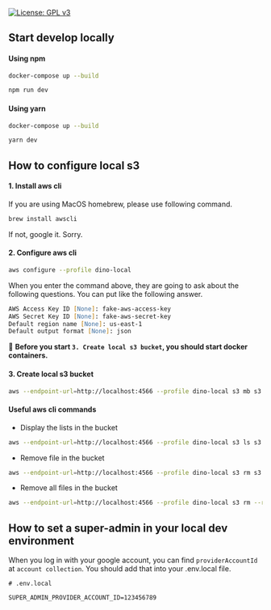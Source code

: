 [![License: GPL v3](https://img.shields.io/badge/License-GPLv3-blue.svg)](https://www.gnu.org/licenses/gpl-3.0)


## Start develop locally

#### Using npm

```zsh
docker-compose up --build

npm run dev
```

#### Using yarn
```zsh
docker-compose up --build

yarn dev
```


## How to configure local s3

#### 1. Install aws cli

If you are using MacOS homebrew, please use following command.
```zsh
brew install awscli
```
If not, google it. Sorry.

#### 2. Configure aws cli

```zsh
aws configure --profile dino-local
```

When you enter the command above, they are going to ask about the following questions.
You can put like the following answer.
```zsh
AWS Access Key ID [None]: fake-aws-access-key
AWS Secret Key ID [None]: fake-aws-secret-key
Default region name [None]: us-east-1
Default output format [None]: json
```

:pushpin:
**Before you start `3. Create local s3 bucket`, you should start docker containers.**

#### 3. Create local s3 bucket

```zsh
aws --endpoint-url=http://localhost:4566 --profile dino-local s3 mb s3://local.files
```

#### Useful aws cli commands

- Display the lists in the bucket
```zsh
aws --endpoint-url=http://localhost:4566 --profile dino-local s3 ls s3://local.files
```
- Remove file in the bucket
```zsh
aws --endpoint-url=http://localhost:4566 --profile dino-local s3 rm s3://local.files/{fileName}
```
- Remove all files in the bucket
```zsh
aws --endpoint-url=http://localhost:4566 --profile dino-local s3 rm --recursive s3://local.files/{fileName}
```

## How to set a super-admin in your local dev environment

When you log in with your google account, you can find `providerAccountId` at `account collection`.
You should add that into your .env.local file.

```shell
# .env.local

SUPER_ADMIN_PROVIDER_ACCOUNT_ID=123456789
```
